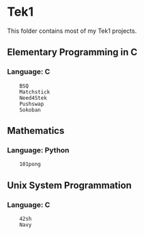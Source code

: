 # Tek1

This folder contains most of my Tek1 projects.

## Elementary Programming in C
### Language: C
```
    BSQ
    Matchstick
    Need4Stek
    Pushswap
    Sokoban
```

## Mathematics
### Language: Python
```
    101pong
```

## Unix System Programmation
### Language: C
```
    42sh
    Navy
```
